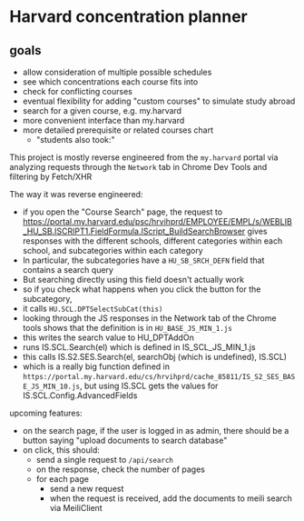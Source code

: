 # Harvard concentration planner

## goals

- allow consideration of multiple possible schedules
- see which concentrations each course fits into
- check for conflicting courses
- eventual flexibility for adding "custom courses" to simulate study abroad
- search for a given course, e.g. my.harvard
- more convenient interface than my.harvard
- more detailed prerequisite or related courses chart
    - "students also took:"

This project is mostly reverse engineered from the `my.harvard` portal via analyzing requests through the `Network` tab in Chrome Dev Tools and filtering by Fetch/XHR

The way it was reverse engineered:

- if you open the "Course Search" page, the request to https://portal.my.harvard.edu/psc/hrvihprd/EMPLOYEE/EMPL/s/WEBLIB_HU_SB.ISCRIPT1.FieldFormula.IScript_BuildSearchBrowser gives responses with the different schools, different categories within each school, and subcategories within each category
- In particular, the subcategories have a `HU_SB_SRCH_DEFN` field that contains a search query
- But searching directly using this field doesn't actually work
- so if you check what happens when you click the button for the subcategory,
- it calls `HU.SCL.DPTSelectSubCat(this)`
- looking through the JS responses in the Network tab of the Chrome tools shows that the definition is in `HU_BASE_JS_MIN_1.js`
- this writes the search value to HU_DPTAddOn
- runs IS.SCL.Search(el) which is defined in IS_SCL_JS_MIN_1.js
- this calls IS.S2.SES.Search(el, searchObj (which is undefined), IS.SCL)
- which is a really big function defined in `https://portal.my.harvard.edu/cs/hrvihprd/cache_85811/IS_S2_SES_BASE_JS_MIN_10.js`, but using IS.SCL gets the values for IS.SCL.Config.AdvancedFields

upcoming features:

- on the search page, if the user is logged in as admin, there should be a button saying "upload documents to search database"
- on click, this should:
    - send a single request to `/api/search`
    - on the response, check the number of pages
    - for each page
        - send a new request
        - when the request is received, add the documents to meili search via MeiliClient


